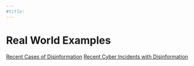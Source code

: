 ```yaml
---
#title:
---
```

# Real World Examples

[Recent Cases of Disinformation](cases/recent_disinfo/recent_disinfo.md)
[Recent Cyber Incidents with Disinformation](cases/recent_cyber_disinfo/recent_cyber_disinfo.md)
